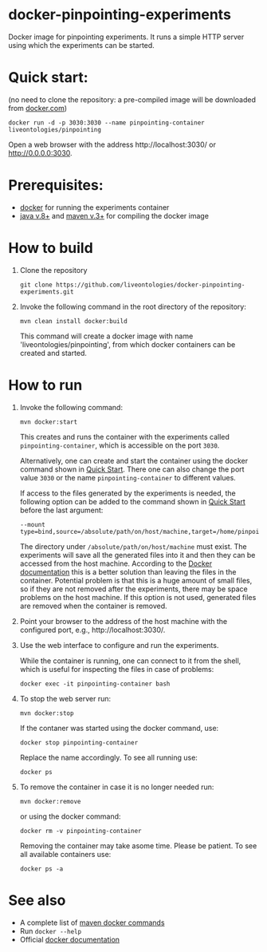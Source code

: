 


# docker-pinpointing-experiments

Docker image for pinpointing experiments.
It runs a simple HTTP server using which the experiments can be started.


# Quick start:
   (no need to clone the repository: a pre-compiled image will be downloaded from [docker.com](https://www.docker.com))
   ```
   docker run -d -p 3030:3030 --name pinpointing-container liveontologies/pinpointing
   ```
   Open a web browser with the address http://localhost:3030/ or http://0.0.0.0:3030.   

# Prerequisites: 

- [docker](https://www.docker.com) for running the experiments container
- [java v.8+](http://java.com) and [maven v.3+](https://maven.apache.org/) for compiling the docker image

# How to build

1. Clone the repository
   ```
   git clone https://github.com/liveontologies/docker-pinpointing-experiments.git
   ```

1. Invoke the following command in the root directory of the repository:
    ```
    mvn clean install docker:build
    ```
    This command will create a docker image with name 'liveontologies/pinpointing',
    from which docker containers can be created and started.

# How to run

1. Invoke the following command:

    ```
    mvn docker:start
    ```

    This creates and runs the container with the experiments called
    `pinpointing-container`, which is accessible on the port `3030`.
    
    Alternatively, one can create and start the container using the 
    docker command shown in [Quick Start](#quick-start).
    There one can also change the port value `3030` or the name 
    `pinpointing-container` to different values.
    
    If access to the files generated by the experiments is needed, the following
    option can be added to the command shown in [Quick Start](#quick-start)
    before the last argument:
    ```
    --mount type=bind,source=/absolute/path/on/host/machine,target=/home/pinpointing/workspace
    ```
    The directory under `/absolute/path/on/host/machine` must exist. The
    experiments will save all the generated files into it and then they can be
    accessed from the host machine. According to the
    [Docker documentation](https://docs.docker.com/engine/admin/volumes/) this
    is a better solution than leaving the files in the container. Potential
    problem is that this is a huge amount of small files, so if they are not
    removed after the experiments, there may be space problems on the host
    machine. If this option is not used, generated files are removed when the
    container is removed.

1. Point your browser to the address of the host machine with the configured port,
    e.g., http://localhost:3030/.

1. Use the web interface to configure and run the experiments.

   While the container is running, one can connect to it from the shell,
   which is useful for inspecting the files in case of problems:

    ```
    docker exec -it pinpointing-container bash
    ```

 1. To stop the web server run:

    ```
    mvn docker:stop
    ```    
    
    If the contaner was started using the docker command, use:
    
    ```
    docker stop pinpointing-container
    ```
    
    Replace the name accordingly. To see all running use:
    
    ```
    docker ps
    ```
    
 1. To remove the container in case it is no longer needed run:
 
    ```
    mvn docker:remove
    ```
    
    or using the docker command:
    
    ```
    docker rm -v pinpointing-container
    ```
    
    Removing the container may take asome time. Please be patient.
    To see all available containers use:
    
    ```
    docker ps -a
    ```    
    
# See also

  - A complete list of [maven docker commands](https://dmp.fabric8.io/#maven-goals)
  - Run `docker --help`
  - Official [docker documentation](https://docs.docker.com)
  
